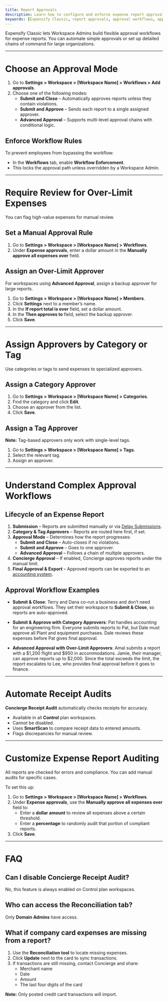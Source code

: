 ```yaml
---
title: Report Approvals
description: Learn how to configure and enforce expense report approval workflows in Expensify Classic, including multi-level approval chains and over-limit expense reviews.
keywords: [Expensify Classic, report approvals, approval workflows, approver assignments, over-limit expenses, advanced approval]
---
```


<div id="expensify-classic" markdown="1">

Expensify Classic lets Workspace Admins build flexible approval workflows for expense reports. You can automate simple approvals or set up detailed chains of command for large organizations.

---

# Choose an Approval Mode

1. Go to **Settings > Workspace > [Workspace Name] > Workflows > Add approvals**.
2. Choose one of the following modes:
   - **Submit and Close** – Automatically approves reports unless they contain violations.
   - **Submit and Approve** – Sends each report to a single assigned approver.
   - **Advanced Approval** – Supports multi-level approval chains with conditional logic.

## Enforce Workflow Rules

To prevent employees from bypassing the workflow:
- In the **Workflows** tab, enable **Workflow Enforcement**.
- This locks the approval path unless overridden by a Workspace Admin.

---

# Require Review for Over-Limit Expenses

You can flag high-value expenses for manual review.

## Set a Manual Approval Rule

1. Go to **Settings > Workspace > [Workspace Name] > Workflows**.
2. Under **Expense approvals**, enter a dollar amount in the **Manually approve all expenses over** field.

## Assign an Over-Limit Approver

For workspaces using **Advanced Approval**, assign a backup approver for large reports.

1. Go to **Settings > Workspace > [Workspace Name] > Members**.
2. Click **Settings** next to a member’s name.
3. In the **If report total is over** field, set a dollar amount.
4. In the **Then approves to** field, select the backup approver.
5. Click **Save**.

---

# Assign Approvers by Category or Tag

Use categories or tags to send expenses to specialized approvers.

## Assign a Category Approver

1. Go to **Settings > Workspace > [Workspace Name] > Categories**.
2. Find the category and click **Edit**.
3. Choose an approver from the list.
4. Click **Save**.

## Assign a Tag Approver

**Note:** Tag-based approvers only work with single-level tags.

1. Go to **Settings > Workspace > [Workspace Name] > Tags**.
2. Select the relevant tag.
3. Assign an approver.

---

# Understand Complex Approval Workflows

## Lifecycle of an Expense Report

1. **Submission** – Reports are submitted manually or via [Delay Submissions](https://help.expensify.com/articles/expensify-classic/reports/Automatically-submit-employee-reports).
2. **Category & Tag Approvers** – Reports are routed here first, if set.
3. **Approval Mode** – Determines how the report progresses:
   - **Submit and Close** – Auto-closes if no violations.
   - **Submit and Approve** – Goes to one approver.
   - **Advanced Approval** – Follows a chain of multiple approvers.
4. **Concierge Approval** – If enabled, Concierge approves reports under the manual limit.
5. **Final Approval & Export** – Approved reports can be exported to an [accounting system](https://help.expensify.com/expensify-classic/hubs/connections/).

## Approval Workflow Examples

- **Submit & Close**: Terry and Dana co-run a business and don’t need approval workflows. They set their workspace to **Submit & Close**, so reports are auto-approved.

- **Submit & Approve with Category Approvers**: Pat handles accounting for an engineering firm. Everyone submits reports to Pat, but Dale must approve all Plant and equipment purchases. Dale reviews these expenses before Pat gives final approval.

- **Advanced Approval with Over-Limit Approvers**: Amal submits a report with a $1,200 flight and $950 in accommodations. Jamie, their manager, can approve reports up to $2,000. Since the total exceeds the limit, the report escalates to Lee, who provides final approval before it goes to finance.

---

# Automate Receipt Audits

**Concierge Receipt Audit** automatically checks receipts for accuracy.

- Available in all **Control** plan workspaces.
- Cannot be disabled.
- Uses **SmartScan** to compare receipt data to entered amounts.
- Flags discrepancies for manual review.

---

# Customize Expense Report Auditing

All reports are checked for errors and compliance. You can add manual audits for specific cases.

To set this up:
1. Go to **Settings > Workspace > [Workspace Name] > Workflows**.
2. Under **Expense approvals**, use the **Manually approve all expenses over** field to:
   - Enter a **dollar amount** to review all expenses above a certain threshold.
   - Enter a **percentage** to randomly audit that portion of compliant reports.
3. Click **Save**.

---

# FAQ

## Can I disable Concierge Receipt Audit?

No, this feature is always enabled on Control plan workspaces.

## Who can access the Reconciliation tab?

Only **Domain Admins** have access.

## What if company card expenses are missing from a report?

1. Use the **Reconciliation tool** to locate missing expenses.
2. Click **Update** next to the card to sync transactions.
3. If transactions are still missing, contact Concierge and share:
   - Merchant name
   - Date
   - Amount
   - The last four digits of the card

**Note:** Only posted credit card transactions will import.

</div>
